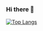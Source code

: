 ### Hi there 👋

[![Top Langs](https://github-readme-stats.vercel.app/api/top-langs/?username=lazaryan&layout=compact)](https://github.com/anuraghazra/github-readme-stats)

<!--
**lazaryan/lazaryan** is a ✨ _special_ ✨ repository because its `README.md` (this file) appears on your GitHub profile.

Here are some ideas to get you started:

- 🔭 I’m currently working on ...
- 🌱 I’m currently learning ...
- 👯 I’m looking to collaborate on ...
- 🤔 I’m looking for help with ...
- 💬 Ask me about ...
- 📫 How to reach me: ...
- 😄 Pronouns: ...
- ⚡ Fun fact: ...
-->
